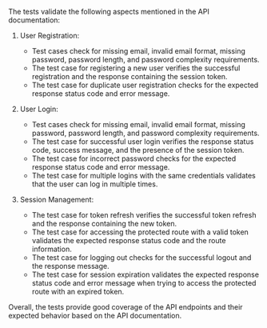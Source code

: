 
The tests validate the following aspects mentioned in the API documentation: 
 
1. User Registration: 
   - Test cases check for missing email, invalid email format, missing password, password length, and password complexity requirements. 
   - The test case for registering a new user verifies the successful registration and the response containing the session token. 
   - The test case for duplicate user registration checks for the expected response status code and error message. 
 
2. User Login: 
   - Test cases check for missing email, invalid email format, missing password, password length, and password complexity requirements. 
   - The test case for successful user login verifies the response status code, success message, and the presence of the session token. 
   - The test case for incorrect password checks for the expected response status code and error message. 
   - The test case for multiple logins with the same credentials validates that the user can log in multiple times. 
 
3. Session Management: 
   - The test case for token refresh verifies the successful token refresh and the response containing the new token. 
   - The test case for accessing the protected route with a valid token validates the expected response status code and the route information. 
   - The test case for logging out checks for the successful logout and the response message. 
   - The test case for session expiration validates the expected response status code and error message when trying to access the protected route with an expired token. 
 
Overall, the tests provide good coverage of the API endpoints and their expected behavior based on the API documentation.